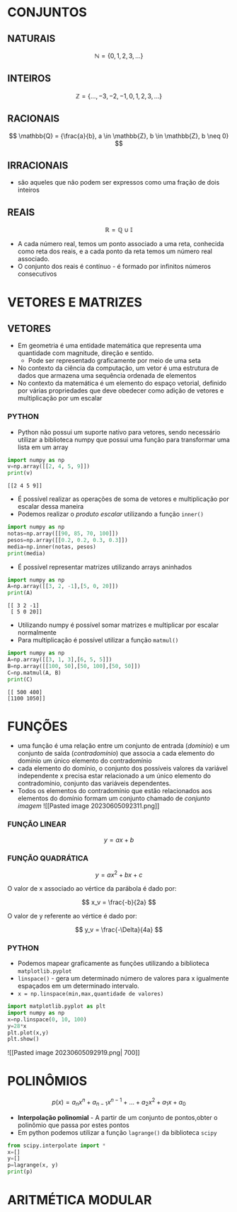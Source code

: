 # CONJUNTOS

## NATURAIS
$$
\mathbb{N} = \{0, 1, 2, 3, \ldots \}
$$

## INTEIROS
$$
\mathbb{Z} = \{\ldots, -3, -2, -1, 0, 1, 2, 3, \ldots \}
$$


## RACIONAIS
$$
\mathbb{Q} = {\frac{a}{b}, a \in \mathbb{Z}, b \in \mathbb{Z}, b \neq 0}
$$

## IRRACIONAIS
- são aqueles que não podem ser expressos como uma fração de dois inteiros

## REAIS

$$
\mathbb{R} = \mathbb{Q} \cup \mathbb{I}
$$


- A cada número real, temos um ponto associado a uma reta, conhecida como reta dos reais, e a cada ponto da reta temos um número real associado.
- O conjunto dos reais é contínuo -  é formado por infinitos números consecutivos


# VETORES E MATRIZES

## VETORES
- Em geometria é uma entidade matemática que representa uma quantidade com magnitude, direção e sentido.
	- Pode ser representado graficamente por meio de uma seta 
- No contexto da ciência da computação, um vetor é uma estrutura de dados que armazena uma sequência ordenada de elementos 
- No contexto da matemática é um elemento do espaço vetorial, definido por várias propriedades que deve obedecer como adição de vetores e multiplicação por um escalar

### PYTHON
- Python não possui um suporte nativo para vetores, sendo necessário utilizar a biblioteca numpy que possui uma função para transformar uma lista em um array

```python
import numpy as np
v=np.array([[2, 4, 5, 9]])
print(v)
```

```output
[[2 4 5 9]]
```

- É possível realizar as operações de soma de vetores e multiplicação por escalar dessa maneira
- Podemos realizar o *produto escalar* utilizando a função `inner()` 

```python
import numpy as np
notas=np.array([[90, 85, 70, 100]])
pesos=np.array([[0.2, 0.2, 0.3, 0.3]])
media=np.inner(notas, pesos)
print(media)
```

- É possível representar matrizes utilizando arrays aninhados 

```python
import numpy as np
A=np.array([[3, 2, -1],[5, 0, 20]])
print(A)
```

```output
[[ 3 2 -1]
 [ 5 0 20]]
```

- Utilizando numpy é possível somar matrizes e multiplicar por escalar normalmente
- Para multiplicação é possível utilizar a função `matmul()`

```python
import numpy as np
A=np.array([[3, 1, 3],[6, 5, 5]])
B=np.array([[100, 50],[50, 100],[50, 50]])
C=np.matmul(A, B)
print(C)
```

```output
[[ 500 400]
[1100 1050]]
```


# FUNÇÕES 

- uma função é uma relação entre um conjunto de entrada (*domínio*) e um conjunto de saída (*contradomínio*) que associa a cada elemento do domínio um único elemento do contradomínio
-  cada elemento do domínio, o conjunto dos possíveis valores da variável independente x precisa estar relacionado a um único elemento do contradomínio, conjunto das variáveis dependentes.
- Todos os elementos do contradomínio que estão relacionados aos elementos do domínio formam um conjunto chamado de *conjunto imagem*
![[Pasted image 20230605092311.png]]


### FUNÇÃO LINEAR

$$ 
y = ax +b
$$

### FUNÇÃO QUADRÁTICA

$$
y = ax^{2} +bx +c
$$

O valor de x associado ao vértice da parábola é dado por:

$$
x_v = \frac{-b}{2a}
$$

O valor de y referente ao vértice é dado por:

$$
y_v = \frac{-\Delta}{4a}
$$



### PYTHON
- Podemos mapear graficamente as funções utilizando a biblioteca `matplotlib.pyplot`
- `linspace()` -  gera um determinado número de valores para x igualmente espaçados em um determinado intervalo.
- `x = np.linspace(min,max,quantidade de valores)`

```python
import matplotlib.pyplot as plt
import numpy as np
x=np.linspace(0, 10, 100)
y=28*x
plt.plot(x,y)
plt.show()
```

![[Pasted image 20230605092919.png| 700]]


# POLINÔMIOS

$$
p(x) = a_nx^n + a_{n-1}x^{n-1} + \ldots + a_2x^2 + a_1x + a_0
$$

- **Interpolação polinomial** - A partir de um conjunto de pontos,obter o polinômio que passa por estes pontos
- Em python podemos utilizar a função `lagrange()` da biblioteca `scipy`

```python
from scipy.interpolate import *
x=[]
y=[]
p=lagrange(x, y)
print(p)
```

# ARITMÉTICA MODULAR 
